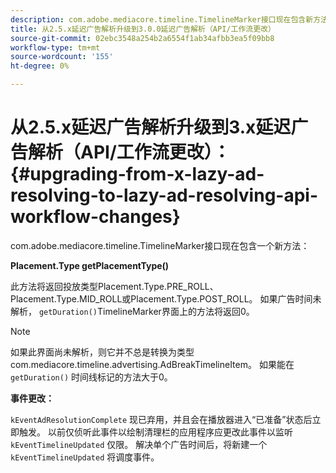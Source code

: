 ```yaml
---
description: com.adobe.mediacore.timeline.TimelineMarker接口现在包含新方法
title: 从2.5.x延迟广告解析升级到3.0.0延迟广告解析（API/工作流更改）
source-git-commit: 02ebc3548a254b2a6554f1ab34afbb3ea5f09bb8
workflow-type: tm+mt
source-wordcount: '155'
ht-degree: 0%

---
```


# 从2.5.x延迟广告解析升级到3.x延迟广告解析（API/工作流更改）：{#upgrading-from-x-lazy-ad-resolving-to-lazy-ad-resolving-api-workflow-changes}

com.adobe.mediacore.timeline.TimelineMarker接口现在包含一个新方法：

**Placement.Type getPlacementType()**

此方法将返回投放类型Placement.Type.PRE_ROLL、Placement.Type.MID_ROLL或Placement.Type.POST_ROLL。 如果广告时间未解析， `getDuration()`TimelineMarker界面上的方法将返回0。

>[!NOTE]
>
>如果此界面尚未解析，则它并不总是转换为类型com.mediacore.timeline.advertising.AdBreakTimelineItem。 如果能在 `getDuration()` 时间线标记的方法大于0。

**事件更改：**

`kEventAdResolutionComplete` 现已弃用，并且会在播放器进入“已准备”状态后立即触发。 以前仅侦听此事件以绘制清理栏的应用程序应更改此事件以监听 `kEventTimelineUpdated` 仅限。 解决单个广告时间后，将新建一个 `kEventTimelineUpdated` 将调度事件。
